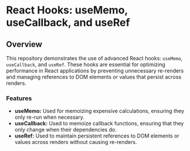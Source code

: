 # React Hooks: useMemo, useCallback, and useRef

## Overview

This repository demonstrates the use of advanced React hooks: `useMemo`, `useCallback`, and `useRef`. These hooks are essential for optimizing performance in React applications by preventing unnecessary re-renders and managing references to DOM elements or values that persist across renders.

### Features

- **useMemo:** Used for memoizing expensive calculations, ensuring they only re-run when necessary.
- **useCallback:** Used to memoize callback functions, ensuring that they only change when their dependencies do.
- **useRef:** Used to maintain persistent references to DOM elements or values across renders without causing re-renders.

